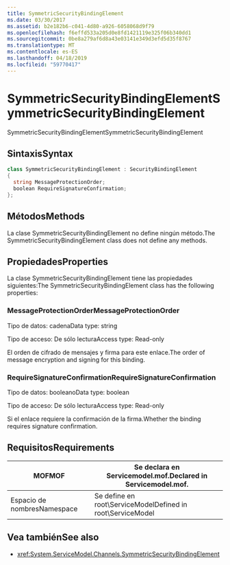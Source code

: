 ```yaml
---
title: SymmetricSecurityBindingElement
ms.date: 03/30/2017
ms.assetid: b2e182b6-c041-4d80-a926-6058068d9f79
ms.openlocfilehash: f6effd533a205d0e8fd1421119e325f06b340dd1
ms.sourcegitcommit: 0be8a279af6d8a43e03141e349d3efd5d35f8767
ms.translationtype: MT
ms.contentlocale: es-ES
ms.lasthandoff: 04/18/2019
ms.locfileid: "59770417"
---
```

# <a name="symmetricsecuritybindingelement"></a><span data-ttu-id="bdd5d-102">SymmetricSecurityBindingElement</span><span class="sxs-lookup"><span data-stu-id="bdd5d-102">SymmetricSecurityBindingElement</span></span>
<span data-ttu-id="bdd5d-103">SymmetricSecurityBindingElement</span><span class="sxs-lookup"><span data-stu-id="bdd5d-103">SymmetricSecurityBindingElement</span></span>  
  
## <a name="syntax"></a><span data-ttu-id="bdd5d-104">Sintaxis</span><span class="sxs-lookup"><span data-stu-id="bdd5d-104">Syntax</span></span>  
  
```csharp
class SymmetricSecurityBindingElement : SecurityBindingElement  
{  
  string MessageProtectionOrder;  
  boolean RequireSignatureConfirmation;  
};  
```  
  
## <a name="methods"></a><span data-ttu-id="bdd5d-105">Métodos</span><span class="sxs-lookup"><span data-stu-id="bdd5d-105">Methods</span></span>  
 <span data-ttu-id="bdd5d-106">La clase SymmetricSecurityBindingElement no define ningún método.</span><span class="sxs-lookup"><span data-stu-id="bdd5d-106">The SymmetricSecurityBindingElement class does not define any methods.</span></span>  
  
## <a name="properties"></a><span data-ttu-id="bdd5d-107">Propiedades</span><span class="sxs-lookup"><span data-stu-id="bdd5d-107">Properties</span></span>  
 <span data-ttu-id="bdd5d-108">La clase SymmetricSecurityBindingElement tiene las propiedades siguientes:</span><span class="sxs-lookup"><span data-stu-id="bdd5d-108">The SymmetricSecurityBindingElement class has the following properties:</span></span>  
  
### <a name="messageprotectionorder"></a><span data-ttu-id="bdd5d-109">MessageProtectionOrder</span><span class="sxs-lookup"><span data-stu-id="bdd5d-109">MessageProtectionOrder</span></span>  
 <span data-ttu-id="bdd5d-110">Tipo de datos: cadena</span><span class="sxs-lookup"><span data-stu-id="bdd5d-110">Data type: string</span></span>  
  
 <span data-ttu-id="bdd5d-111">Tipo de acceso: De sólo lectura</span><span class="sxs-lookup"><span data-stu-id="bdd5d-111">Access type: Read-only</span></span>  
  
 <span data-ttu-id="bdd5d-112">El orden de cifrado de mensajes y firma para este enlace.</span><span class="sxs-lookup"><span data-stu-id="bdd5d-112">The order of message encryption and signing for this binding.</span></span>  
  
### <a name="requiresignatureconfirmation"></a><span data-ttu-id="bdd5d-113">RequireSignatureConfirmation</span><span class="sxs-lookup"><span data-stu-id="bdd5d-113">RequireSignatureConfirmation</span></span>  
 <span data-ttu-id="bdd5d-114">Tipo de datos: booleano</span><span class="sxs-lookup"><span data-stu-id="bdd5d-114">Data type: boolean</span></span>  
  
 <span data-ttu-id="bdd5d-115">Tipo de acceso: De sólo lectura</span><span class="sxs-lookup"><span data-stu-id="bdd5d-115">Access type: Read-only</span></span>  
  
 <span data-ttu-id="bdd5d-116">Si el enlace requiere la confirmación de la firma.</span><span class="sxs-lookup"><span data-stu-id="bdd5d-116">Whether the binding requires signature confirmation.</span></span>  
  
## <a name="requirements"></a><span data-ttu-id="bdd5d-117">Requisitos</span><span class="sxs-lookup"><span data-stu-id="bdd5d-117">Requirements</span></span>  
  
|<span data-ttu-id="bdd5d-118">MOF</span><span class="sxs-lookup"><span data-stu-id="bdd5d-118">MOF</span></span>|<span data-ttu-id="bdd5d-119">Se declara en Servicemodel.mof.</span><span class="sxs-lookup"><span data-stu-id="bdd5d-119">Declared in Servicemodel.mof.</span></span>|  
|---------|-----------------------------------|  
|<span data-ttu-id="bdd5d-120">Espacio de nombres</span><span class="sxs-lookup"><span data-stu-id="bdd5d-120">Namespace</span></span>|<span data-ttu-id="bdd5d-121">Se define en root\ServiceModel</span><span class="sxs-lookup"><span data-stu-id="bdd5d-121">Defined in root\ServiceModel</span></span>|  
  
## <a name="see-also"></a><span data-ttu-id="bdd5d-122">Vea también</span><span class="sxs-lookup"><span data-stu-id="bdd5d-122">See also</span></span>

- <xref:System.ServiceModel.Channels.SymmetricSecurityBindingElement>
